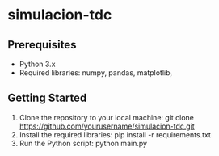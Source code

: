 # simulacion-tdc

## Prerequisites
- Python 3.x
- Required libraries: numpy, pandas, matplotlib, 

## Getting Started
1. Clone the repository to your local machine:
git clone https://github.com/yourusername/simulacion-tdc.git
2. Install the required libraries:
pip install -r requirements.txt
3. Run the Python script:
python main.py
